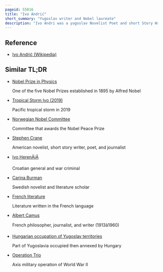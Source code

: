 ```yaml
---
pageid: 55016
title: "Ivo Andrić"
short_summary: "Yugoslav writer and Nobel laureate"
description: "Ivo Andri was a yugoslav Novelist Poet and short Story Writer who won the nobel Prize in Literature in 1961. His Writings dealt mainly with Life in his native Bosnia under Ottoman Rule."
---
```


## Reference

- [Ivo Andrić (Wikipedia)](https://en.wikipedia.org/?curid=55016)

## Similar TL;DR

- [Nobel Prize in Physics](/tldr/en/nobel-prize-in-physics)

  One of the five Nobel Prizes established in 1895 by Alfred Nobel

- [Tropical Storm Ivo (2019)](/tldr/en/tropical-storm-ivo-2019)

  Pacific tropical storm in 2019

- [Norwegian Nobel Committee](/tldr/en/norwegian-nobel-committee)

  Committee that awards the Nobel Peace Prize

- [Stephen Crane](/tldr/en/stephen-crane)

  American novelist, short story writer, poet, and journalist

- [Ivo HerenÄiÄ](/tldr/en/ivo-herencic)

  Croatian general and war criminal

- [Carina Burman](/tldr/en/carina-burman)

  Swedish novelist and literature scholar

- [French literature](/tldr/en/french-literature)

  Literature written in the French language

- [Albert Camus](/tldr/en/albert-camus)

  French philosopher, journalist, and writer (1913â1960)

- [Hungarian occupation of Yugoslav territories](/tldr/en/hungarian-occupation-of-yugoslav-territories)

  Part of Yugoslavia occupied then annexed by Hungary

- [Operation Trio](/tldr/en/operation-trio)

  Axis military operation of World War II
